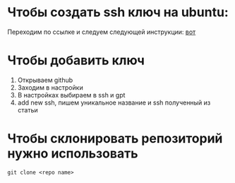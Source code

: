 # Чтобы создать ssh ключ на ubuntu:
Переходим по ссылке и следуем следующей инструкции: [вот](https://www.theserverside.com/blog/Coffee-Talk-Java-News-Stories-and-Opinions/GitHub-SSH-Key-Setup-Config-Ubuntu-Linux)

# Чтобы добавить ключ
1. Открываем github 
2. Заходим в настройки 
3. В настройках выбираем в ssh и gpt
4. add new ssh, пишем уникальное название и ssh полученный из статьи 

# Чтобы склонировать репозиторий нужно использовать
`git clone <repo name>`
